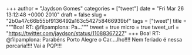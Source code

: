 
+++
author = "Jaydson Gomes"
categories = ["tweet"]
date = "Fri Mar 26 13:12:48 +0000 2010"
draft = false
slug = "2b0a47c66b55bf9136492a163c542758466939bf"
tags = ["tweet"]
title = """Boa! RT: @filpamplona: Pa..."""
tweet = true
micro = true
tweet_url = "https://twitter.com/jaydson/status/11088367227"
+++
Boa! RT: @filpamplona: Parabéns Porto Alegre o Car....lho!!!! Nem feriado é nessa porcaria!!!! Vai a PQP!!!
